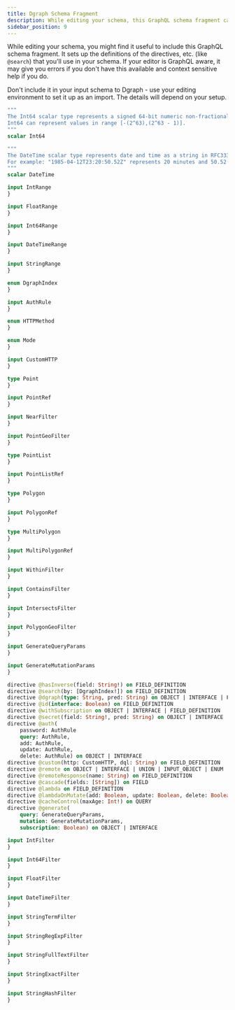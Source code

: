 ```yaml
---
title: Dgraph Schema Fragment
description: While editing your schema, this GraphQL schema fragment can be useful. It sets up the definitions of the directives that you’ll use in your schema.
sidebar_position: 9
---
```


While editing your schema, you might find it useful to include this GraphQL schema fragment.  It sets up the definitions of the directives, etc. (like `@search`) that you'll use in your schema.  If your editor is GraphQL aware, it may give you errors if you don't have this available and context sensitive help if you do.

Don't include it in your input schema to Dgraph - use your editing environment to set it up as an import.  The details will depend on your setup.

```graphql
"""
The Int64 scalar type represents a signed 64‐bit numeric non‐fractional value.
Int64 can represent values in range [-(2^63),(2^63 - 1)].
"""
scalar Int64

"""
The DateTime scalar type represents date and time as a string in RFC3339 format.
For example: "1985-04-12T23:20:50.52Z" represents 20 minutes and 50.52 seconds after the 23rd hour of April 12th, 1985 in UTC.
"""
scalar DateTime

input IntRange
}

input FloatRange
}

input Int64Range
}

input DateTimeRange
}

input StringRange
}

enum DgraphIndex 
}

input AuthRule 
}

enum HTTPMethod 
}

enum Mode 
}

input CustomHTTP 
}

type Point 
}

input PointRef 
}

input NearFilter 
}

input PointGeoFilter 
}

type PointList 
}

input PointListRef 
}

type Polygon 
}

input PolygonRef 
}

type MultiPolygon 
}

input MultiPolygonRef 
}

input WithinFilter 
}

input ContainsFilter 
}

input IntersectsFilter 
}

input PolygonGeoFilter 
}

input GenerateQueryParams 
}

input GenerateMutationParams 
}

directive @hasInverse(field: String!) on FIELD_DEFINITION
directive @search(by: [DgraphIndex!]) on FIELD_DEFINITION
directive @dgraph(type: String, pred: String) on OBJECT | INTERFACE | FIELD_DEFINITION
directive @id(interface: Boolean) on FIELD_DEFINITION
directive @withSubscription on OBJECT | INTERFACE | FIELD_DEFINITION
directive @secret(field: String!, pred: String) on OBJECT | INTERFACE
directive @auth(
	password: AuthRule
	query: AuthRule,
	add: AuthRule,
	update: AuthRule,
	delete: AuthRule) on OBJECT | INTERFACE
directive @custom(http: CustomHTTP, dql: String) on FIELD_DEFINITION
directive @remote on OBJECT | INTERFACE | UNION | INPUT_OBJECT | ENUM
directive @remoteResponse(name: String) on FIELD_DEFINITION
directive @cascade(fields: [String]) on FIELD
directive @lambda on FIELD_DEFINITION
directive @lambdaOnMutate(add: Boolean, update: Boolean, delete: Boolean) on OBJECT | INTERFACE
directive @cacheControl(maxAge: Int!) on QUERY
directive @generate(
	query: GenerateQueryParams,
	mutation: GenerateMutationParams,
	subscription: Boolean) on OBJECT | INTERFACE

input IntFilter 
}

input Int64Filter 
}

input FloatFilter 
}

input DateTimeFilter 
}

input StringTermFilter 
}

input StringRegExpFilter 
}

input StringFullTextFilter 
}

input StringExactFilter 
}

input StringHashFilter 
}
```
